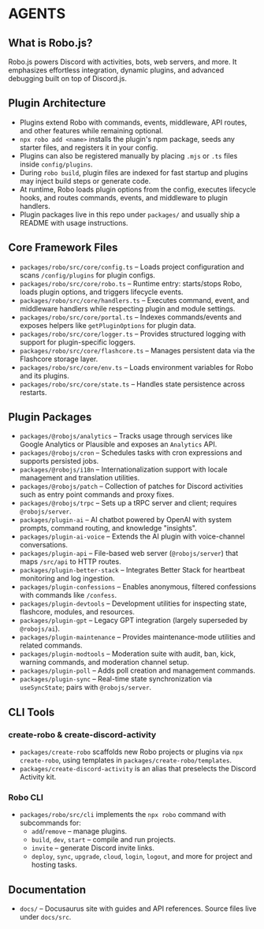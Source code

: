 # AGENTS

## What is Robo.js?

Robo.js powers Discord with activities, bots, web servers, and more. It emphasizes effortless integration, dynamic plugins, and advanced debugging built on top of Discord.js.

## Plugin Architecture

- Plugins extend Robo with commands, events, middleware, API routes, and other features while remaining optional.
- `npx robo add <name>` installs the plugin's npm package, seeds any starter files, and registers it in your config.
- Plugins can also be registered manually by placing `.mjs` or `.ts` files inside `config/plugins`.
- During `robo build`, plugin files are indexed for fast startup and plugins may inject build steps or generate code.
- At runtime, Robo loads plugin options from the config, executes lifecycle hooks, and routes commands, events, and middleware to plugin handlers.
- Plugin packages live in this repo under `packages/` and usually ship a README with usage instructions.

## Core Framework Files

- `packages/robo/src/core/config.ts` – Loads project configuration and scans `/config/plugins` for plugin configs.
- `packages/robo/src/core/robo.ts` – Runtime entry: starts/stops Robo, loads plugin options, and triggers lifecycle events.
- `packages/robo/src/core/handlers.ts` – Executes command, event, and middleware handlers while respecting plugin and module settings.
- `packages/robo/src/core/portal.ts` – Indexes commands/events and exposes helpers like `getPluginOptions` for plugin data.
- `packages/robo/src/core/logger.ts` – Provides structured logging with support for plugin-specific loggers.
- `packages/robo/src/core/flashcore.ts` – Manages persistent data via the Flashcore storage layer.
- `packages/robo/src/core/env.ts` – Loads environment variables for Robo and its plugins.
- `packages/robo/src/core/state.ts` – Handles state persistence across restarts.

## Plugin Packages

- `packages/@robojs/analytics` – Tracks usage through services like Google Analytics or Plausible and exposes an `Analytics` API.
- `packages/@robojs/cron` – Schedules tasks with cron expressions and supports persisted jobs.
- `packages/@robojs/i18n` – Internationalization support with locale management and translation utilities.
- `packages/@robojs/patch` – Collection of patches for Discord activities such as entry point commands and proxy fixes.
- `packages/@robojs/trpc` – Sets up a tRPC server and client; requires `@robojs/server`.
- `packages/plugin-ai` – AI chatbot powered by OpenAI with system prompts, command routing, and knowledge "insights".
- `packages/plugin-ai-voice` – Extends the AI plugin with voice-channel conversations.
- `packages/plugin-api` – File-based web server (`@robojs/server`) that maps `/src/api` to HTTP routes.
- `packages/plugin-better-stack` – Integrates Better Stack for heartbeat monitoring and log ingestion.
- `packages/plugin-confessions` – Enables anonymous, filtered confessions with commands like `/confess`.
- `packages/plugin-devtools` – Development utilities for inspecting state, flashcore, modules, and resources.
- `packages/plugin-gpt` – Legacy GPT integration (largely superseded by `@robojs/ai`).
- `packages/plugin-maintenance` – Provides maintenance-mode utilities and related commands.
- `packages/plugin-modtools` – Moderation suite with audit, ban, kick, warning commands, and moderation channel setup.
- `packages/plugin-poll` – Adds poll creation and management commands.
- `packages/plugin-sync` – Real-time state synchronization via `useSyncState`; pairs with `@robojs/server`.

## CLI Tools

### create-robo & create-discord-activity

- `packages/create-robo` scaffolds new Robo projects or plugins via `npx create-robo`, using templates in `packages/create-robo/templates`.
- `packages/create-discord-activity` is an alias that preselects the Discord Activity kit.

### Robo CLI

- `packages/robo/src/cli` implements the `npx robo` command with subcommands for:
  - `add`/`remove` – manage plugins.
  - `build`, `dev`, `start` – compile and run projects.
  - `invite` – generate Discord invite links.
  - `deploy`, `sync`, `upgrade`, `cloud`, `login`, `logout`, and more for project and hosting tasks.

## Documentation

- `docs/` – Docusaurus site with guides and API references. Source files live under `docs/src`.
